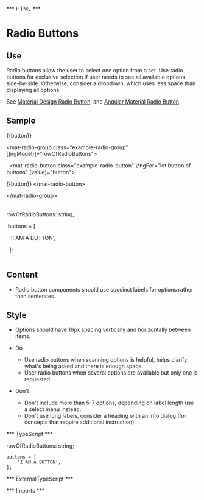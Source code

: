 *** HTML ***
# Radio Buttons

## Use
Radio buttons allow the user to select one option from a set. Use radio buttons for exclusive selection if user
    needs to see all available options side-by-side. Otherwise, consider a dropdown, which uses
    less space than displaying all options.

See [Material Design Radio Button](https://material.io/guidelines/components/selection-controls.html#selection-controls-radio-button).
    and [Angular Material Radio Button](https://material.angular.io/components/radio/overview).

## Sample
<mat-tab-group>
    <mat-tab label="Component Sample"><div class="tab-height">
        <mat-radio-group class="example-radio-group" [(ngModel)]="rowOfRadioButtons">
            <mat-radio-button class="example-radio-button" \*ngFor="let button of buttons" [value]="button">
                {{button}}
            </mat-radio-button>
        </mat-radio-group></div></mat-tab>
    <mat-tab label="HTML"><div class="tab-height">
        <table style="width:100%">
            <p> &lt;mat-radio-group class="example-radio-group" [(ngModel)]="rowOfRadioButtons"&gt;</p>
            <p> &nbsp;&nbsp;&lt;mat-radio-button class="example-radio-button" \*ngFor="let button of buttons" [value]="button"&gt;</p>
            <p>{{button}} &lt;/mat-radio-button&gt;</p>
            <p> &lt;/mat-radio-group&gt;</p>
        </table></div>
    </mat-tab>
    <mat-tab label="TS"><div class="tab-height">
        <table style="width:25%">
            <p>rowOfRadioButtons: string;</p>
            <p>&nbsp;buttons = [</p>
            <p>&nbsp;&nbsp; 'I AM A BUTTON',</p>
            <p>&nbsp; ];</p>
        </table>
    </div></mat-tab>
</mat-tab-group>

## Content
* Radio button components should use succinct labels for options rather than sentences.


## Style

* Options should have 16px spacing vertically and horizontally between items.

* Do
    * Use radio buttons when scanning options is helpful, helps clarify what's being asked and there is enough space.
    * User radio buttons when several options are available but only one is requested.

* Don't
    * Don't include more than 5-7 options, depending on label length use a select menu instead.
    * Don't use long labels, consider a heading with an info dialog (for concepts that require additional instruction).

*** TypeScript *** 

 rowOfRadioButtons: string;

    buttons = [
        'I AM A BUTTON',
    ];

*** ExternalTypeScript ***

*** Imports ***